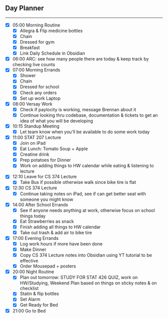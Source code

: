 ## Day Planner
---
- [x] 05:00 Morning Routine
	- [x] Allegra & Flip medicine bottles
	- [x] Chain
	- [x] Dressed for gym
	- [x] Breakfast 
	- [x] Link Daily Schedule in Obsidian
- [x] 06:00 ARC: see how many people there are today & keep track by checking live counts
- [x] 07:00 Morning Errands
	- [x] Shower
	- [x] Chain
	- [x] Dressed for school
	- [x] Check any orders
	- [x] Set up work Laptop
- [x] 08:00 Versay Work
	- [x] Check if paylocity is working, message Brennan about it 
	- [x] Continue looking thru codebase, documentation & tickets to get an idea of what you will be developing 
- [x] 10:15 Standup Meeting
	- [x] Let team know when you'll be available to do some work today
- [x] 11:00 STAT 207 Lecture
	- [x] Join on iPad 
	- [x] Eat Lunch: Tomato Soup + Apple
	- [x] Creatine drink
	- [x] Prep potatoes for Dinner
	- [x] Work on adding things to HW calendar while eating & listening to lecture
- [x] 12:10 Leave for CS 374 Lecture
	- [x] Take Bus if possible otherwise walk since bike tire is flat 
- [x] 12:30 CS 374 Lecture
	- [x] Continue taking notes on iPad, see if can get better seat with someone you might know 
- [x] 14:00 After School Errands
	- [x] See if anyone needs anything at work, otherwise focus on school things today
	- [x] Eat Strawberries as snack
	- [x] Finish adding all things to HW calendar
	- [x] Take out trash & add air to bike tire
- [x] 17:00 Evening Errands
	- [x] Log work hours if more have been done
	- [x] Make Dinner
	- [x] Copy CS 374 Lecture notes into Obsidian using YT tutorial to be effective
	- [x] Order Mousepad + posters
- [x] 20:00 Night Routine
	- [x] Plan out tomorrow: STUDY FOR STAT 426 QUIZ, work on HW/Studying, Weekend Plan based on things on sticky notes & on checklist
	- [x] Statin & flip bottles
	- [x] Set Alarm
	- [x] Get Ready for Bed
- [x] 21:00 Go to Bed